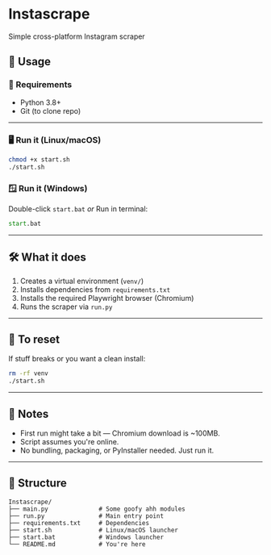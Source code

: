 # Instascrape

Simple cross-platform Instagram scraper 

## 🚀 Usage

### 🔧 Requirements

- Python 3.8+
- Git (to clone repo)

---

### 🖥 Run it (Linux/macOS)

```bash
chmod +x start.sh
./start.sh
````

### 🪟 Run it (Windows)

Double-click `start.bat`
*or*
Run in terminal:

```bat
start.bat
```

---

## 🛠 What it does

1. Creates a virtual environment (`venv/`)
2. Installs dependencies from `requirements.txt`
3. Installs the required Playwright browser (Chromium)
4. Runs the scraper via `run.py`

---

## 🧼 To reset

If stuff breaks or you want a clean install:

```bash
rm -rf venv
./start.sh
```

---

## 📝 Notes

* First run might take a bit — Chromium download is \~100MB.
* Script assumes you're online.
* No bundling, packaging, or PyInstaller needed. Just run it.

---

## 📂 Structure

```
Instascrape/
├── main.py              # Some goofy ahh modules
├── run.py               # Main entry point
├── requirements.txt     # Dependencies
├── start.sh             # Linux/macOS launcher
├── start.bat            # Windows launcher
└── README.md            # You're here
```
